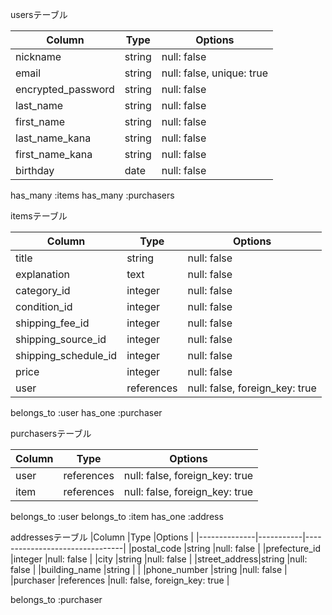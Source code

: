 
 usersテーブル

|Column             |Type   |Options                  |
|-------------------|-------|-------------------------|
|nickname           |string |null: false              |
|email              |string |null: false, unique: true|
|encrypted_password |string |null: false              |
|last_name          |string |null: false              |
|first_name         |string |null: false              |
|last_name_kana     |string |null: false              |
|first_name_kana    |string |null: false              |
|birthday           |date   |null: false              |


has_many :items
has_many :purchasers


itemsテーブル

|Column               |Type       |Options                         |
|---------------------|-----------|--------------------------------|
|title                |string     |null: false                     |
|explanation          |text       |null: false                     |
|category_id          |integer    |null: false                     |
|condition_id         |integer    |null: false                     |
|shipping_fee_id      |integer    |null: false                     |
|shipping_source_id   |integer    |null: false                     |
|shipping_schedule_id |integer    |null: false                     |
|price                |integer    |null: false                     |
|user                 |references |null: false, foreign_key: true  |


belongs_to :user
has_one :purchaser


purchasersテーブル

|Column|Type        |Options                        |
|------|------------|-------------------------------|
|user  |references  |null: false, foreign_key: true |
|item  |references  |null: false, foreign_key: true |


belongs_to :user
belongs_to :item
has_one :address


addressesテーブル
|Column        |Type       |Options                         |
|--------------|-----------|--------------------------------|
|postal_code   |string     |null: false                     |
|prefecture_id |integer    |null: false                     |
|city          |string     |null: false                     |
|street_address|string     |null: false                     |
|building_name |string     |                                |
|phone_number  |string     |null: false                     |
|purchaser     |references |null: false, foreign_key: true  |

belongs_to :purchaser



